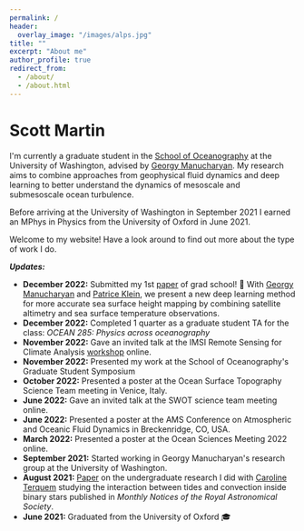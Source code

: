```yaml
---
permalink: /
header:
  overlay_image: "/images/alps.jpg"
title: ""
excerpt: "About me"
author_profile: true
redirect_from: 
  - /about/
  - /about.html
---
```

# Scott Martin
I'm currently a graduate student in the [School of Oceanography](https://www.ocean.washington.edu) at the University of Washington, advised by [Georgy Manucharyan](https://deep.ocean.washington.edu/). My research aims to combine approaches from geophysical fluid dynamics and deep learning to better understand the dynamics of mesoscale and submesoscale ocean turbulence. 

Before arriving at the University of Washington in September 2021 I earned an MPhys in Physics from the University of Oxford in June 2021.

Welcome to my website! Have a look around to find out more about the type of work I do.

***Updates:***

* **December 2022:** Submitted my 1st [paper](https://doi.org/10.31223/X50Q0N) of grad school! 🎉 With [Georgy Manucharyan](https://deep.ocean.washington.edu/) and [Patrice Klein](https://www.gps.caltech.edu/people/jean-patrice-m-patrice-klein), we present a new deep learning method for more accurate sea surface height mapping by combining satellite altimetry and sea surface temperature observations.
* **December 2022:** Completed 1 quarter as a graduate student TA for the class: *OCEAN 285: Physics across oceanography*
* **November 2022:** Gave an invited talk at the IMSI Remote Sensing for Climate Analysis [workshop](https://www.imsi.institute/activities/remote-sensing-for-climate-analysis/) online.
* **November 2022:** Presented my work at the School of Oceanography's Graduate Student Symposium
* **October 2022:** Presented a poster at the Ocean Surface Topography Science Team meeting in Venice, Italy.
* **June 2022:** Gave an invited talk at the SWOT science team meeting online.
* **June 2022:** Presented a poster at the AMS Conference on Atmospheric and Oceanic Fluid Dynamics in Breckenridge, CO, USA.
* **March 2022:** Presented a poster at the Ocean Sciences Meeting 2022 online.
* **September 2021:** Started working in Georgy Manucharyan's research group at the University of Washington.
* **August 2021:** [Paper](https://doi.org/10.1093/mnras/stab2322) on the undergraduate research I did with [Caroline Terquem](https://www.physics.ox.ac.uk/our-people/terquem) studying the interaction between tides and convection inside binary stars published in *Monthly Notices of the Royal Astronomical Society*.
* **June 2021:** Graduated from the University of Oxford 🎓